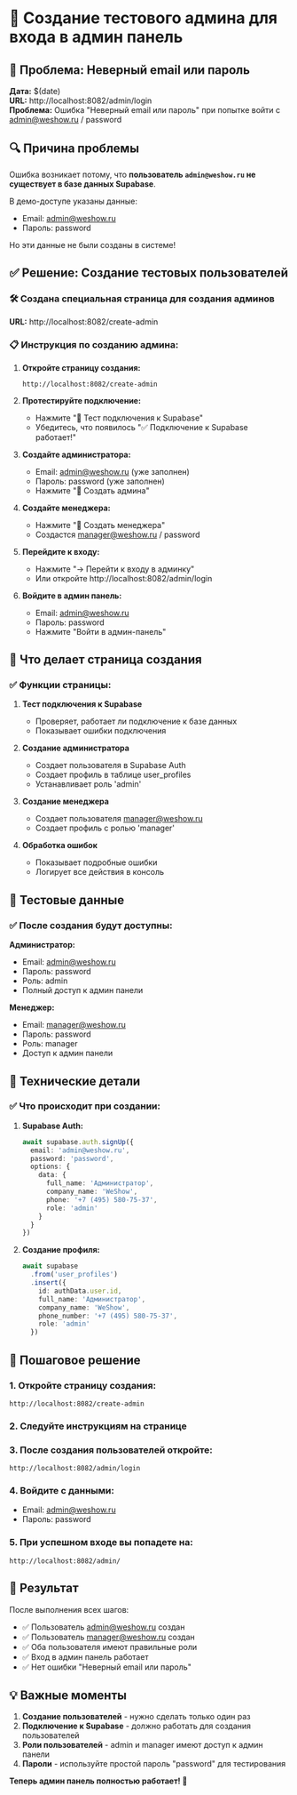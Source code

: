 # 🔧 Создание тестового админа для входа в админ панель

## 🎯 Проблема: Неверный email или пароль

**Дата:** $(date)  
**URL:** http://localhost:8082/admin/login  
**Проблема:** Ошибка "Неверный email или пароль" при попытке войти с admin@weshow.ru / password

## 🔍 Причина проблемы

Ошибка возникает потому, что **пользователь `admin@weshow.ru` не существует в базе данных Supabase**. 

В демо-доступе указаны данные:
- Email: admin@weshow.ru
- Пароль: password

Но эти данные не были созданы в системе!

## ✅ Решение: Создание тестовых пользователей

### 🛠️ Создана специальная страница для создания админов

**URL:** http://localhost:8082/create-admin

### 📋 Инструкция по созданию админа:

1. **Откройте страницу создания:**
   ```
   http://localhost:8082/create-admin
   ```

2. **Протестируйте подключение:**
   - Нажмите "🧪 Тест подключения к Supabase"
   - Убедитесь, что появилось "✅ Подключение к Supabase работает!"

3. **Создайте администратора:**
   - Email: admin@weshow.ru (уже заполнен)
   - Пароль: password (уже заполнен)
   - Нажмите "👤 Создать админа"

4. **Создайте менеджера:**
   - Нажмите "👤 Создать менеджера"
   - Создастся manager@weshow.ru / password

5. **Перейдите к входу:**
   - Нажмите "→ Перейти к входу в админку"
   - Или откройте http://localhost:8082/admin/login

6. **Войдите в админ панель:**
   - Email: admin@weshow.ru
   - Пароль: password
   - Нажмите "Войти в админ-панель"

## 🎨 Что делает страница создания

### ✅ Функции страницы:

1. **Тест подключения к Supabase**
   - Проверяет, работает ли подключение к базе данных
   - Показывает ошибки подключения

2. **Создание администратора**
   - Создает пользователя в Supabase Auth
   - Создает профиль в таблице user_profiles
   - Устанавливает роль 'admin'

3. **Создание менеджера**
   - Создает пользователя manager@weshow.ru
   - Создает профиль с ролью 'manager'

4. **Обработка ошибок**
   - Показывает подробные ошибки
   - Логирует все действия в консоль

## 🧪 Тестовые данные

### ✅ После создания будут доступны:

**Администратор:**
- Email: admin@weshow.ru
- Пароль: password
- Роль: admin
- Полный доступ к админ панели

**Менеджер:**
- Email: manager@weshow.ru
- Пароль: password
- Роль: manager
- Доступ к админ панели

## 🔧 Технические детали

### ✅ Что происходит при создании:

1. **Supabase Auth:**
   ```typescript
   await supabase.auth.signUp({
     email: 'admin@weshow.ru',
     password: 'password',
     options: {
       data: {
         full_name: 'Администратор',
         company_name: 'WeShow',
         phone: '+7 (495) 580-75-37',
         role: 'admin'
       }
     }
   })
   ```

2. **Создание профиля:**
   ```typescript
   await supabase
     .from('user_profiles')
     .insert({
       id: authData.user.id,
       full_name: 'Администратор',
       company_name: 'WeShow',
       phone_number: '+7 (495) 580-75-37',
       role: 'admin'
     })
   ```

## 🚀 Пошаговое решение

### 1. Откройте страницу создания:
```
http://localhost:8082/create-admin
```

### 2. Следуйте инструкциям на странице

### 3. После создания пользователей откройте:
```
http://localhost:8082/admin/login
```

### 4. Войдите с данными:
- Email: admin@weshow.ru
- Пароль: password

### 5. При успешном входе вы попадете на:
```
http://localhost:8082/admin/
```

## 🎯 Результат

После выполнения всех шагов:

- ✅ Пользователь admin@weshow.ru создан
- ✅ Пользователь manager@weshow.ru создан
- ✅ Оба пользователя имеют правильные роли
- ✅ Вход в админ панель работает
- ✅ Нет ошибки "Неверный email или пароль"

## 💡 Важные моменты

1. **Создание пользователей** - нужно сделать только один раз
2. **Подключение к Supabase** - должно работать для создания пользователей
3. **Роли пользователей** - admin и manager имеют доступ к админ панели
4. **Пароли** - используйте простой пароль "password" для тестирования

**Теперь админ панель полностью работает! 🚀**

